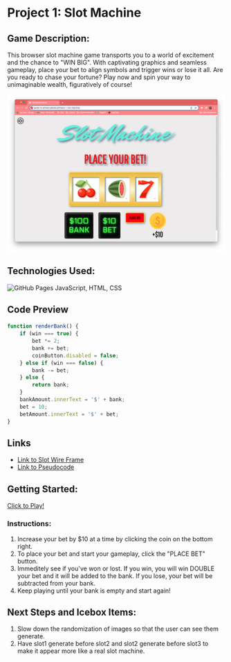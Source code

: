 # Project 1: Slot Machine

## Game Description: 
This browser slot machine game transports you to a world of excitement and the chance to "WIN BIG". With captivating graphics and seamless gameplay, place your bet to align symbols and trigger wins or lose it all. Are you ready to chase your fortune? Play now and spin your way to unimaginable wealth, figuratively of course!

![Screenshot of Slot Machine game when first loaded](images/homescreen.png)

## Technologies Used:

![GitHub Pages](https://img.shields.io/badge/GitHub%20Pages-222222?style=for-the-badge&logo=GitHub%20Pages&logoColor=white) 
JavaScript, HTML, CSS

## Code Preview
```js
function renderBank() {
    if (win === true) {
        bet *= 2;
        bank += bet;
        coinButton.disabled = false;
    } else if (win === false) {
        bank -= bet;
    } else {
        return bank;
    }
    bankAmount.innerText = '$' + bank;
    bet = 10;
    betAmount.innerText = '$' + bet;
}
```
## Links
- [Link to Slot Wire Frame](https://whimsical.com/slot-machine-3ni8sd4MxryPkw3zKyCD4N)
- [Link to Pseudocode](https://docs.google.com/document/d/1jk0KVBJTgBcEUXJVMCcF9Qd3EeM1F0o22SO2VOLtuo8/edit)

## Getting Started:

[Click to Play!](https://lauren-m-johnson.github.io/Project-1-Slot-Machine/)

### Instructions:
1. Increase your bet by $10 at a time by clicking the coin on the bottom right.
2. To place your bet and start your gameplay, click the "PLACE BET" button.
3. Immeditely see if you've won or lost. If you win, you will win DOUBLE your bet and it will be added to the bank. If you lose, your bet will be subtracted from your bank.
4. Keep playing until your bank is empty and start again!

## Next Steps and Icebox Items:
1. Slow down the randomization of images so that the user can see them generate.
2. Have slot1 generate before slot2 and slot2 generate before slot3 to make it appear more like a real slot machine.






